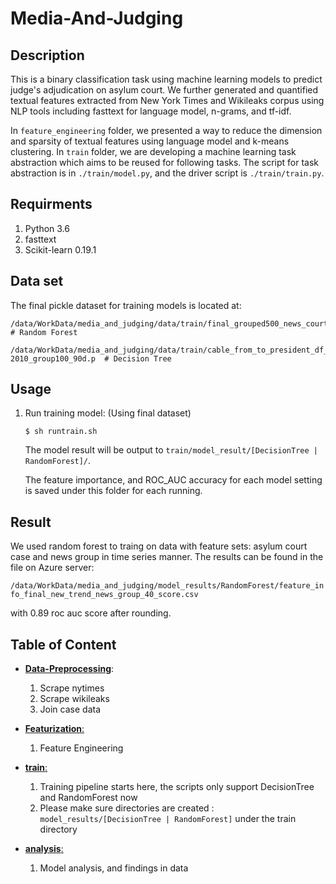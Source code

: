 # Media-And-Judging

## Description
This is a binary classification task using machine learning models to predict judge's adjudication on asylum court. We further generated and quantified textual features extracted from New York Times and Wikileaks corpus using NLP tools including fasttext for language model, n-grams, and tf-idf.

In ```feature_engineering```  folder, we presented a way to reduce the dimension and sparsity of textual features using language model and k-means clustering. In ```train``` folder, we are developing a machine learning task abstraction which aims to be reused for following tasks. The script for task abstraction is in ```./train/model.py```, and the driver script is ```./train/train.py```.

## Requirments
1. Python 3.6
2. fasttext
3. Scikit-learn 0.19.1

## Data set 

The final pickle dataset for training models is located at: 


    /data/WorkData/media_and_judging/data/train/final_grouped500_news_court_trend_0110.p   # Random Forest

    /data/WorkData/media_and_judging/data/train/cable_from_to_president_df_2001-2010_group100_90d.p  # Decision Tree

## Usage

1. Run training model: (Using final dataset)
	
	```$ sh runtrain.sh```
	
	The model result will be output to  ``train/model_result/[DecisionTree | RandomForest]/``. 
	
	The feature importance, and ROC_AUC accuracy for each model setting is saved under this folder for each running.


## Result

We used random forest to traing on data with feature sets: asylum court case and news group in time series manner. The results can be found in the file on Azure server:

```/data/WorkData/media_and_judging/model_results/RandomForest/feature_info_final_new_trend_news_group_40_score.csv```

with 0.89 roc auc score after rounding.


## Table of Content

* [**Data-Preprocessing**](https://github.com/Machine-Learning-NYU-2018/Media-And-Judging/blob/master/Data-Preprocessing/README.md): 
	1. Scrape nytimes
	2. Scrape wikileaks
	3. Join case data

* [**Featurization**:](https://github.com/Machine-Learning-NYU-2018/Media-And-Judging/tree/master/Featurization/README.md)
    1. Feature Engineering

* [**train**:](https://github.com/weikaipan/Media-And-Judging/blob/master/train/README.md) 
	1. Training pipeline starts here, the scripts only support DecisionTree and RandomForest now
	2. Please make sure directories are created : ```model_results/[DecisionTree | RandomForest]``` under the train directory

* [**analysis**:](https://github.com/weikaipan/Media-And-Judging/blob/master/analysis/README.md) 
	1. Model analysis, and findings in data
